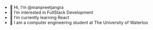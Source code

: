 - 👋 Hi, I’m @manpreetjangra
- 👀 I’m interested in FullStack Development 
- 🌱 I’m currently learning React 
- 🏫 I am a computer engineering student at The University of Waterloo

<!---
manpreetjangra/manpreetjangra is a ✨ special ✨ repository because its `README.md` (this file) appears on your GitHub profile.
You can click the Preview link to take a look at your changes.
--->
